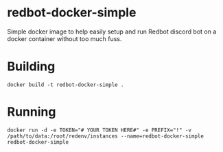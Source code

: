 # redbot-docker-simple
Simple docker image to help easily setup and run Redbot discord bot on a docker container without too much fuss.

# Building
`docker build -t redbot-docker-simple .`

# Running
`docker run -d -e TOKEN="# YOUR TOKEN HERE#" -e PREFIX="!" -v /path/to/data:/root/redenv/instances --name=redbot-docker-simple redbot-docker-simple`
